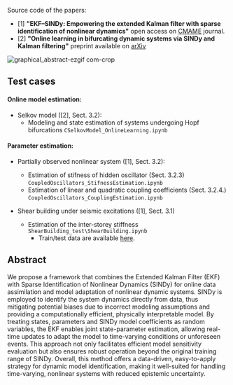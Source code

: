 Source code of the papers:
- [1] **"EKF–SINDy: Empowering the extended Kalman filter with sparse identification of nonlinear dynamics"** open access on [CMAME](https://www.sciencedirect.com/science/article/pii/S0045782524005206) journal.
- [2] **"Online learning in bifurcating dynamic systems via SINDy and Kalman filtering"** preprint available on [arXiv](https://arxiv.org/abs/2411.04842)

![graphical_abstract-ezgif com-crop](https://github.com/ContiPaolo/EKF-SINDy/assets/51111500/d94bc746-9b4f-4830-a5b3-8ed06041652f)

## Test cases 
#### Online model estimation:
- Selkov model ([2], Sect. 3.2):
  - Modeling and state estimation of systems undergoing Hopf bifurcations `CSelkovModel_OnlineLearning.ipynb`
    
#### Parameter estimation:
- Partially observed nonlinear system ([1], Sect. 3.2):
  - Estimation of stifness of hidden oscillator (Sect. 3.2.3) `CoupledOscillators_StifnessEstimation.ipynb`
  - Estimation of linear and quadratic coupling coefficients (Sect. 3.2.4.) `CoupledOscillators_CouplingEstimation.ipynb`
  
- Shear building under seismic excitations ([1], Sect. 3.1)
  - Estimation of the inter-storey stiffness `ShearBuilding_test\ShearBuilding.ipynb`
    - Train/test data are available [here](https://zenodo.org/records/11581079).

## Abstract
We propose a framework that combines the Extended Kalman Filter (EKF) with Sparse Identification of Nonlinear Dynamics (SINDy) for online data assimilation and model adaptation of nonlinear dynamic systems. SINDy is employed to identify the system dynamics directly from data, thus mitigating potential biases due to incorrect modeling assumptions and providing a computationally efficient, physically interpretable model. By treating states, parameters and SINDy model coefficients as random variables, the EKF enables joint state-parameter estimation, allowing real-time updates to adapt the model to time-varying conditions or unforeseen events. This approach not only facilitates efficient model sensitivity evaluation but also ensures robust operation beyond the original training range of SINDy. Overall, this method offers a data-driven, easy-to-apply strategy for dynamic model identification, making it well-suited for handling time-varying, nonlinear systems with reduced epistemic uncertainty.
